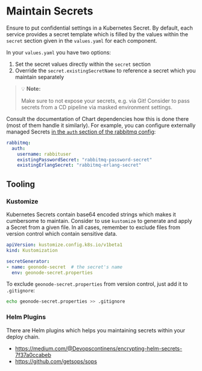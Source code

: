 # Maintain Secrets

Ensure to put confidential settings in a Kubernetes Secret.
By default, each service provides a secret template which is filled by the values within the `secret` section given in the `values.yaml` for each component.

In your `values.yaml` you have two options:

1. Set the secret values directly within the `secret` section
1. Override the `secret.existingSecretName` to reference a secret which you maintain separately
 

> :bulb: **Note:**
>
> Make sure to not expose your secrets, e.g. via Git! 
> Consider to pass secrets from a CD pipeline via masked environment settings.

Consult the documentation of Chart dependencies how this is done there (most of them handle it similarly).
For example, you can configure externally managed Secrets [in the `auth` section of the rabbitmq config](https://github.com/bitnami/charts/blob/main/bitnami/rabbitmq/values.yaml#L130):

```yaml
rabbitmq:
  auth:
    username: rabbituser
    existingPasswordSecret: "rabbitmq-password-secret"
    existingErlangSecret: "rabbitmq-erlang-secret"

```


## Tooling


### Kustomize

Kubernetes Secrets contain base64 encoded strings which makes it cumbersome to maintain.
Consider to use `kustomize` to generate and apply a Secret from a given file.
In all cases, remember to exclude files from version control which contain sensitive data.

```yaml
apiVersion: kustomize.config.k8s.io/v1beta1
kind: Kustomization

secretGenerator:
- name: geonode-secret  # the secret's name
  env: geonode-secret.properties
```

To exclude `geonode-secret.properties` from version control, just add it to `.gitignore`:

```sh
echo geonode-secret.properties >> .gitignore
```

### Helm Plugins

There are Helm plugins which helps you maintaining secrets within your deploy chain.

* https://medium.com/@Devopscontinens/encrypting-helm-secrets-7f37a0ccabeb
* https://github.com/getsops/sops
